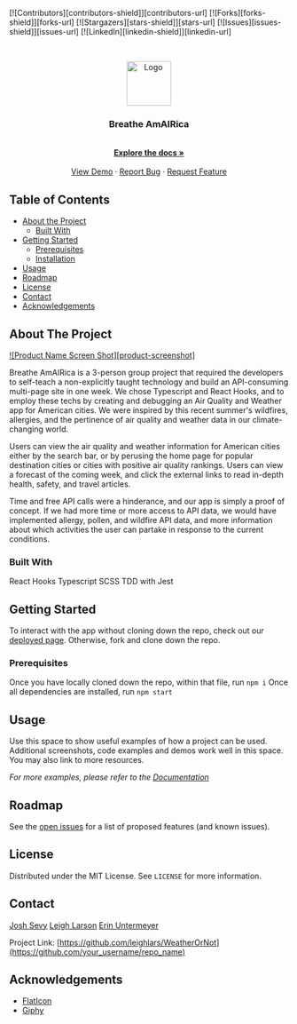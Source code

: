 [![Contributors][contributors-shield]][contributors-url]
[![Forks][forks-shield]][forks-url]
[![Stargazers][stars-shield]][stars-url]
[![Issues][issues-shield]][issues-url]
[![LinkedIn][linkedin-shield]][linkedin-url]

<br />
<p align="center">
  <a href="https://github.com/leighlars/WeatherOrNot">
    <img src="images/logo.png" alt="Logo" width="80" height="80">
  </a>

  <h3 align="center">Breathe AmAIRica</h3>

  <p align="center">
    <br />
    <a href="https://github.com/leighlars/WeatherOrNot"><strong>Explore the docs »</strong></a>
    <br />
    <br />
    <a href="https://github.com/leighlars/WeatherOrNot">View Demo</a>
    ·
    <a href="https://github.com/leighlars/WeatherOrNot/issues">Report Bug</a>
    ·
    <a href="https://github.com/leighlars/WeatherOrNot/issues">Request Feature</a>
  </p>
</p>

## Table of Contents

* [About the Project](#about-the-project)
  * [Built With](#built-with)
* [Getting Started](#getting-started)
  * [Prerequisites](#prerequisites)
  * [Installation](#installation)
* [Usage](#usage)
* [Roadmap](#roadmap)
* [License](#license)
* [Contact](#contact)
* [Acknowledgements](#acknowledgements)


<!-- ABOUT THE PROJECT -->
## About The Project

[![Product Name Screen Shot][product-screenshot]](https://example.com)

Breathe AmAIRica is a 3-person group project that required the developers to self-teach a non-explicitly taught technology and build an API-consuming multi-page site in one week.
We chose Typescript and React Hooks, and to employ these techs by creating and debugging an Air Quality and Weather app for American cities. We were inspired by this recent summer's wildfires, allergies, and the pertinence of air quality and weather data in our climate-changing world. 

Users can view the air quality and weather information for American cities either by the search bar, or by perusing the home page for popular destination cities or cities with positive air quality rankings. Users can view a forecast of the coming week, and click the external links to read in-depth health, safety, and travel articles. 

Time and free API calls were a hinderance, and our app is simply a proof of concept. If we had more time or more access to API data, we would have implemented allergy, pollen, and wildfire API data, and more information about which activities the user can partake in response to the current conditions.

### Built With
React Hooks
Typescript
SCSS
TDD with Jest

## Getting Started

To interact with the app without cloning down the repo, check out our [deployed page]().
Otherwise, fork and clone down the repo. 

### Prerequisites

Once you have locally cloned down the repo, within that file, run 
`npm i`
Once all dependencies are installed, run
`npm start`


## Usage

Use this space to show useful examples of how a project can be used. Additional screenshots, code examples and demos work well in this space. You may also link to more resources.

_For more examples, please refer to the [Documentation](https://example.com)_


## Roadmap

See the [open issues](https://github.com/leighlars/WeatherOrNot/issues) for a list of proposed features (and known issues).

## License

Distributed under the MIT License. See `LICENSE` for more information.

## Contact

[Josh Sevy](https://github.com/JoshSevy) 
[Leigh Larson](https://github.com/leighlars)
[Erin Untermeyer](https://github.com/ErinUntermeyer)

Project Link: [https://github.com/leighlars/WeatherOrNot](https://github.com/your_username/repo_name)


## Acknowledgements
* [FlatIcon](https://www.flaticon.com/home)
* [Giphy](https://giphy.com)


